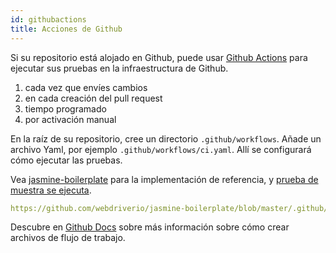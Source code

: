 ```yaml
---
id: githubactions
title: Acciones de Github
---
```


Si su repositorio está alojado en Github, puede usar [Github Actions](https://docs.github.com/en/actions/getting-started-with-github-actions/about-github-actions#about-github-actions) para ejecutar sus pruebas en la infraestructura de Github.

1. cada vez que envíes cambios
2. en cada creación del pull request
3. tiempo programado
4. por activación manual

En la raíz de su repositorio, cree un directorio `.github/workflows`. Añade un archivo Yaml, por ejemplo `.github/workflows/ci.yaml`. Allí se configurará cómo ejecutar las pruebas.

Vea [jasmine-boilerplate](https://github.com/webdriverio/jasmine-boilerplate/blob/master/.github/workflows/ci.yaml) para la implementación de referencia, y [prueba de muestra se ejecuta](https://github.com/webdriverio/jasmine-boilerplate/actions?query=workflow%3ACI).

```yaml reference
https://github.com/webdriverio/jasmine-boilerplate/blob/master/.github/workflows/ci.yaml
```

Descubre en [Github Docs](https://docs.github.com/en/actions/configuring-and-managing-workflows/configuring-a-workflow#creating-a-workflow-file) sobre más información sobre cómo crear archivos de flujo de trabajo.
